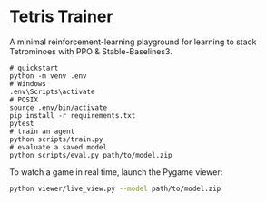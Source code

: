 
# Tetris Trainer

A minimal reinforcement-learning playground for learning to stack Tetrominoes
with PPO & Stable-Baselines3.

```
# quickstart
python -m venv .env
# Windows
.env\Scripts\activate
# POSIX
source .env/bin/activate
pip install -r requirements.txt
pytest
# train an agent
python scripts/train.py
# evaluate a saved model
python scripts/eval.py path/to/model.zip
```

To watch a game in real time, launch the Pygame viewer:

```bash
python viewer/live_view.py --model path/to/model.zip
```
